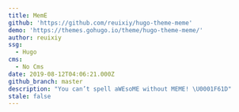 ```yaml
---
title: MemE
github: 'https://github.com/reuixiy/hugo-theme-meme'
demo: 'https://themes.gohugo.io/theme/hugo-theme-meme/'
author: reuixiy
ssg:
  - Hugo
cms:
  - No Cms
date: 2019-08-12T04:06:21.000Z
github_branch: master
description: "You can’t spell aWEsoME without MEME! \U0001F61D"
stale: false
---
```

